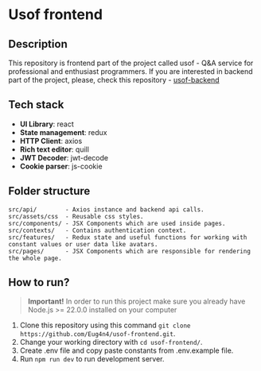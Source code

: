 # Usof frontend

## Description

This repository is frontend part of the project called usof - Q&A service for professional and enthusiast programmers.
If you are interested in backend part of the project, please, check this repository - [usof-backend](https://github.com/Eug4n4/usof-backend)

## Tech stack

- **UI Library**: react
- **State management**: redux
- **HTTP Client**: axios
- **Rich text editor**: quill
- **JWT Decoder**: jwt-decode
- **Cookie parser**: js-cookie

## Folder structure

```
src/api/        - Axios instance and backend api calls.
src/assets/css  - Reusable css styles.
src/components/ - JSX Components which are used inside pages.
src/contexts/   - Contains authentication context.
src/features/   - Redux state and useful functions for working with constant values or user data like avatars.
src/pages/      - JSX Components which are responsible for rendering the whole page.
```

## How to run?

> **Important!** In order to run this project make sure you already have Node.js >= 22.0.0 installed on your computer

1. Clone this repository using this command `git clone https://github.com/Eug4n4/usof-frontend.git`.
2. Change your working directory with `cd usof-frontend/`.
3. Create .env file and copy paste constants from .env.example file.
4. Run `npm run dev` to run development server.

